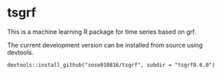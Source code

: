 # tsgrf
This is a machine learning R package for time series based on grf.

The current development version can be installed from source using devtools.

```{r}
devtools::install_github("soso010816/tsgrf", subdir = "tsgrf0.6.0")
```
